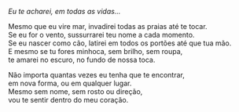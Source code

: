 _Eu te acharei, em todas as vidas..._

Mesmo que eu vire mar, invadirei todas as praias até te tocar.  
Se eu for o vento, sussurrarei teu nome a cada momento.  
Se eu nascer como cão, latirei em todos os portões até que tua mão.  
E mesmo se tu fores minhoca, sem brilho, sem roupa,  
te amarei no escuro, no fundo de nossa toca.

Não importa quantas vezes eu tenha que te encontrar,  
em nova forma, ou em qualquer lugar.  
Mesmo sem nome, sem rosto ou direção,  
vou te sentir dentro do meu coração.